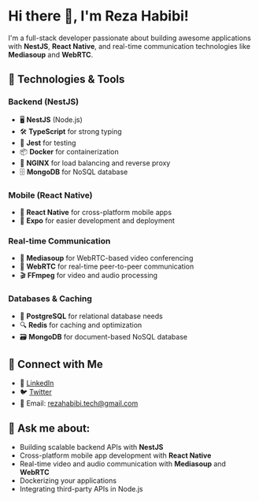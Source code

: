 # Hi there 👋, I'm Reza Habibi!

I'm a full-stack developer passionate about building awesome applications with **NestJS**, **React Native**, and real-time communication technologies like **Mediasoup** and **WebRTC**.

## 🔧 Technologies & Tools

### Backend (NestJS)
- 🖥️ **NestJS** (Node.js)
- 🛠️ **TypeScript** for strong typing
- 🧪 **Jest** for testing
- 📦 **Docker** for containerization
- 🚀 **NGINX** for load balancing and reverse proxy
- 🗄️ **MongoDB** for NoSQL database

### Mobile (React Native)
- 📱 **React Native** for cross-platform mobile apps
- 📱 **Expo** for easier development and deployment

### Real-time Communication
- 🎥 **Mediasoup** for WebRTC-based video conferencing
- 📡 **WebRTC** for real-time peer-to-peer communication
- 🎬 **FFmpeg** for video and audio processing

### Databases & Caching
- 💾 **PostgreSQL** for relational database needs
- 🔍 **Redis** for caching and optimization
- 🗃️ **MongoDB** for document-based NoSQL database

## 🔗 Connect with Me
- 💼 [LinkedIn](https://www.linkedin.com/in/rezahabibi)
- 🐦 [Twitter](https://twitter.com/RezaHabibi1001)
- 📧 Email: [rezahabibi.tech@gmail.com](mailto:rezahabibi.coder@gmail.com)

## 💬 Ask me about:
- Building scalable backend APIs with **NestJS**
- Cross-platform mobile app development with **React Native**
- Real-time video and audio communication with **Mediasoup** and **WebRTC**
- Dockerizing your applications
- Integrating third-party APIs in Node.js
